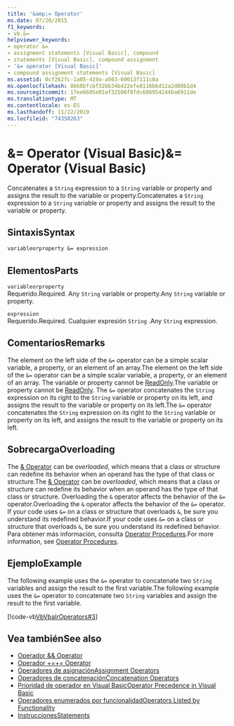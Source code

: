 ```yaml
---
title: '&amp;= Operator'
ms.date: 07/20/2015
f1_keywords:
- vb.&=
helpviewer_keywords:
- operator &=
- assignment statements [Visual Basic], compound
- statements [Visual Basic], compound assignment
- '&= operator [Visual Basic]'
- compound assignment statements [Visual Basic]
ms.assetid: 0cf262fc-1a05-419a-a503-60013f111c8a
ms.openlocfilehash: 8668bfcbf32bb34b422efe8116bbd12a2d80b1d4
ms.sourcegitcommit: 17ee6605e01ef32506f8fdc686954244ba6911de
ms.translationtype: MT
ms.contentlocale: es-ES
ms.lasthandoff: 11/22/2019
ms.locfileid: "74350263"
---
```

# <a name="amp-operator-visual-basic"></a><span data-ttu-id="ece72-102">&amp;= Operator (Visual Basic)</span><span class="sxs-lookup"><span data-stu-id="ece72-102">&amp;= Operator (Visual Basic)</span></span>
<span data-ttu-id="ece72-103">Concatenates a `String` expression to a `String` variable or property and assigns the result to the variable or property.</span><span class="sxs-lookup"><span data-stu-id="ece72-103">Concatenates a `String` expression to a `String` variable or property and assigns the result to the variable or property.</span></span>  
  
## <a name="syntax"></a><span data-ttu-id="ece72-104">Sintaxis</span><span class="sxs-lookup"><span data-stu-id="ece72-104">Syntax</span></span>  
  
```vb  
variableorproperty &= expression  
```  
  
## <a name="parts"></a><span data-ttu-id="ece72-105">Elementos</span><span class="sxs-lookup"><span data-stu-id="ece72-105">Parts</span></span>  
 `variableorproperty`  
 <span data-ttu-id="ece72-106">Requerido.</span><span class="sxs-lookup"><span data-stu-id="ece72-106">Required.</span></span> <span data-ttu-id="ece72-107">Any `String` variable or property.</span><span class="sxs-lookup"><span data-stu-id="ece72-107">Any `String` variable or property.</span></span>  
  
 `expression`  
 <span data-ttu-id="ece72-108">Requerido.</span><span class="sxs-lookup"><span data-stu-id="ece72-108">Required.</span></span> <span data-ttu-id="ece72-109">Cualquier expresión `String` .</span><span class="sxs-lookup"><span data-stu-id="ece72-109">Any `String` expression.</span></span>  
  
## <a name="remarks"></a><span data-ttu-id="ece72-110">Comentarios</span><span class="sxs-lookup"><span data-stu-id="ece72-110">Remarks</span></span>  
 <span data-ttu-id="ece72-111">The element on the left side of the `&=` operator can be a simple scalar variable, a property, or an element of an array.</span><span class="sxs-lookup"><span data-stu-id="ece72-111">The element on the left side of the `&=` operator can be a simple scalar variable, a property, or an element of an array.</span></span> <span data-ttu-id="ece72-112">The variable or property cannot be [ReadOnly](../../../visual-basic/language-reference/modifiers/readonly.md).</span><span class="sxs-lookup"><span data-stu-id="ece72-112">The variable or property cannot be [ReadOnly](../../../visual-basic/language-reference/modifiers/readonly.md).</span></span> <span data-ttu-id="ece72-113">The `&=` operator concatenates the `String` expression on its right to the `String` variable or property on its left, and assigns the result to the variable or property on its left.</span><span class="sxs-lookup"><span data-stu-id="ece72-113">The `&=` operator concatenates the `String` expression on its right to the `String` variable or property on its left, and assigns the result to the variable or property on its left.</span></span>  
  
## <a name="overloading"></a><span data-ttu-id="ece72-114">Sobrecarga</span><span class="sxs-lookup"><span data-stu-id="ece72-114">Overloading</span></span>  
 <span data-ttu-id="ece72-115">The [& Operator](../../../visual-basic/language-reference/operators/concatenation-operator.md) can be *overloaded*, which means that a class or structure can redefine its behavior when an operand has the type of that class or structure.</span><span class="sxs-lookup"><span data-stu-id="ece72-115">The [& Operator](../../../visual-basic/language-reference/operators/concatenation-operator.md) can be *overloaded*, which means that a class or structure can redefine its behavior when an operand has the type of that class or structure.</span></span> <span data-ttu-id="ece72-116">Overloading the `&` operator affects the behavior of the `&=` operator.</span><span class="sxs-lookup"><span data-stu-id="ece72-116">Overloading the `&` operator affects the behavior of the `&=` operator.</span></span> <span data-ttu-id="ece72-117">If your code uses `&=` on a class or structure that overloads `&`, be sure you understand its redefined behavior.</span><span class="sxs-lookup"><span data-stu-id="ece72-117">If your code uses `&=` on a class or structure that overloads `&`, be sure you understand its redefined behavior.</span></span> <span data-ttu-id="ece72-118">Para obtener más información, consulta [Operator Procedures](../../../visual-basic/programming-guide/language-features/procedures/operator-procedures.md).</span><span class="sxs-lookup"><span data-stu-id="ece72-118">For more information, see [Operator Procedures](../../../visual-basic/programming-guide/language-features/procedures/operator-procedures.md).</span></span>  
  
## <a name="example"></a><span data-ttu-id="ece72-119">Ejemplo</span><span class="sxs-lookup"><span data-stu-id="ece72-119">Example</span></span>  
 <span data-ttu-id="ece72-120">The following example uses the `&=` operator to concatenate two `String` variables and assign the result to the first variable.</span><span class="sxs-lookup"><span data-stu-id="ece72-120">The following example uses the `&=` operator to concatenate two `String` variables and assign the result to the first variable.</span></span>  
  
 [!code-vb[VbVbalrOperators#3](~/samples/snippets/visualbasic/VS_Snippets_VBCSharp/VbVbalrOperators/VB/Class1.vb#3)]  
  
## <a name="see-also"></a><span data-ttu-id="ece72-121">Vea también</span><span class="sxs-lookup"><span data-stu-id="ece72-121">See also</span></span>

- [<span data-ttu-id="ece72-122">Operador &</span><span class="sxs-lookup"><span data-stu-id="ece72-122">& Operator</span></span>](../../../visual-basic/language-reference/operators/concatenation-operator.md)
- [<span data-ttu-id="ece72-123">Operador +=</span><span class="sxs-lookup"><span data-stu-id="ece72-123">+= Operator</span></span>](../../../visual-basic/language-reference/operators/addition-assignment-operator.md)
- [<span data-ttu-id="ece72-124">Operadores de asignación</span><span class="sxs-lookup"><span data-stu-id="ece72-124">Assignment Operators</span></span>](../../../visual-basic/language-reference/operators/assignment-operators.md)
- [<span data-ttu-id="ece72-125">Operadores de concatenación</span><span class="sxs-lookup"><span data-stu-id="ece72-125">Concatenation Operators</span></span>](../../../visual-basic/language-reference/operators/concatenation-operators.md)
- [<span data-ttu-id="ece72-126">Prioridad de operador en Visual Basic</span><span class="sxs-lookup"><span data-stu-id="ece72-126">Operator Precedence in Visual Basic</span></span>](../../../visual-basic/language-reference/operators/operator-precedence.md)
- [<span data-ttu-id="ece72-127">Operadores enumerados por funcionalidad</span><span class="sxs-lookup"><span data-stu-id="ece72-127">Operators Listed by Functionality</span></span>](../../../visual-basic/language-reference/operators/operators-listed-by-functionality.md)
- [<span data-ttu-id="ece72-128">Instrucciones</span><span class="sxs-lookup"><span data-stu-id="ece72-128">Statements</span></span>](../../../visual-basic/programming-guide/language-features/statements.md)

